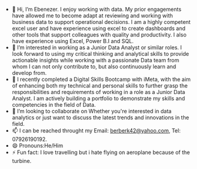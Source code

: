 - 👋 Hi, I’m Ebenezer. I enjoy working with data. My prior engagements have allowed me to become adapt at reviewing and working
with business data to support operational decisions. I am a highly competent excel user and have experience using excel to create
dashboards and other tools that support colleagues with quality and productivity. I also have experience using Excel, Power B.I and SQL.
- 👀 I’m interested in working as a Junior Data Analyst or similar roles. I look forward to using my critical thinking and analytical skills
to provide actionable insights while working with a passionate Data team from whom I can not only contribute to, but also
continuously learn and develop from.
- 🌱 I recently completed a Digital Skills Bootcamp with iMeta, with the aim of enhancing both my technical and personal skills to further
grasp the responsibilities and requirements of working in a role as a Junior Data Analyst. I am actively building a portfolio to
demonstrate my skills and competencies in the field of Data.
- 💞️ I’m looking to collaborate on Whether you're interested in data analytics or just want to discuss the latest trends and innovations in the field.
- 📫 I can be reached throught my Email: berberk42@yahoo.com, Tel: 07926190192.
- 😄 Pronouns:He/Him
- ⚡ Fun fact: I love travelling but i hate flying on aeroplane because of the turbine.

<!---
Ebenezer-Twum/Ebenezer-Twum is a ✨ special ✨ repository because its `README.md` (this file) appears on your GitHub profile.
You can click the Preview link to take a look at your changes.
--->

